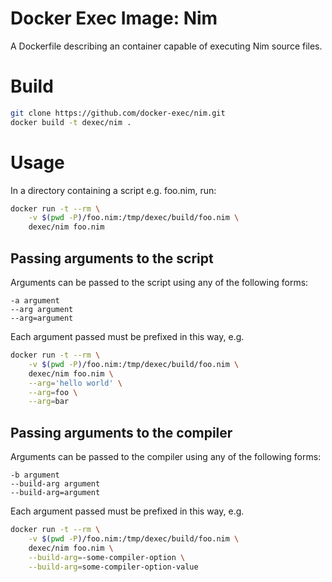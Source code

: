# Docker Exec Image: Nim

A Dockerfile describing an container capable of executing Nim source files.

# Build

```sh
git clone https://github.com/docker-exec/nim.git
docker build -t dexec/nim .
```

# Usage

In a directory containing a script e.g. foo.nim, run:

```sh
docker run -t --rm \
    -v $(pwd -P)/foo.nim:/tmp/dexec/build/foo.nim \
    dexec/nim foo.nim
```

## Passing arguments to the script

Arguments can be passed to the script using any of the following forms:

```
-a argument
--arg argument
--arg=argument
```

Each argument passed must be prefixed in this way, e.g.

```sh
docker run -t --rm \
    -v $(pwd -P)/foo.nim:/tmp/dexec/build/foo.nim \
    dexec/nim foo.nim \
    --arg='hello world' \
    --arg=foo \
    --arg=bar
```

## Passing arguments to the compiler

Arguments can be passed to the compiler using any of the following forms:

```
-b argument
--build-arg argument
--build-arg=argument
```

Each argument passed must be prefixed in this way, e.g.

```sh
docker run -t --rm \
    -v $(pwd -P)/foo.nim:/tmp/dexec/build/foo.nim \
    dexec/nim foo.nim \
    --build-arg=-some-compiler-option \
    --build-arg=some-compiler-option-value
```
